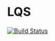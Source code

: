# LQS

[![Build Status](https://github.com/Moblin88/LQS.jl/actions/workflows/CI.yml/badge.svg?branch=main)](https://github.com/Moblin88/LQS.jl/actions/workflows/CI.yml?query=branch%3Amain)

